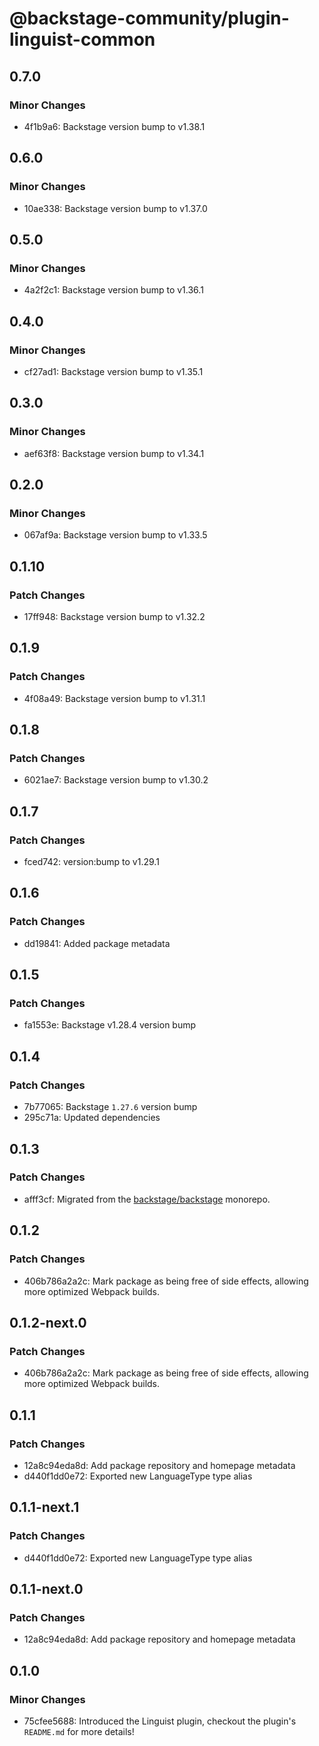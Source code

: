 # @backstage-community/plugin-linguist-common

## 0.7.0

### Minor Changes

- 4f1b9a6: Backstage version bump to v1.38.1

## 0.6.0

### Minor Changes

- 10ae338: Backstage version bump to v1.37.0

## 0.5.0

### Minor Changes

- 4a2f2c1: Backstage version bump to v1.36.1

## 0.4.0

### Minor Changes

- cf27ad1: Backstage version bump to v1.35.1

## 0.3.0

### Minor Changes

- aef63f8: Backstage version bump to v1.34.1

## 0.2.0

### Minor Changes

- 067af9a: Backstage version bump to v1.33.5

## 0.1.10

### Patch Changes

- 17ff948: Backstage version bump to v1.32.2

## 0.1.9

### Patch Changes

- 4f08a49: Backstage version bump to v1.31.1

## 0.1.8

### Patch Changes

- 6021ae7: Backstage version bump to v1.30.2

## 0.1.7

### Patch Changes

- fced742: version:bump to v1.29.1

## 0.1.6

### Patch Changes

- dd19841: Added package metadata

## 0.1.5

### Patch Changes

- fa1553e: Backstage v1.28.4 version bump

## 0.1.4

### Patch Changes

- 7b77065: Backstage `1.27.6` version bump
- 295c71a: Updated dependencies

## 0.1.3

### Patch Changes

- afff3cf: Migrated from the [backstage/backstage](https://github.com/backstage/backstage) monorepo.

## 0.1.2

### Patch Changes

- 406b786a2a2c: Mark package as being free of side effects, allowing more optimized Webpack builds.

## 0.1.2-next.0

### Patch Changes

- 406b786a2a2c: Mark package as being free of side effects, allowing more optimized Webpack builds.

## 0.1.1

### Patch Changes

- 12a8c94eda8d: Add package repository and homepage metadata
- d440f1dd0e72: Exported new LanguageType type alias

## 0.1.1-next.1

### Patch Changes

- d440f1dd0e72: Exported new LanguageType type alias

## 0.1.1-next.0

### Patch Changes

- 12a8c94eda8d: Add package repository and homepage metadata

## 0.1.0

### Minor Changes

- 75cfee5688: Introduced the Linguist plugin, checkout the plugin's `README.md` for more details!
